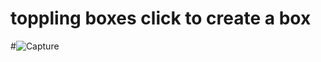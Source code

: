 # toppling boxes click to create a box
#![Capture](https://user-images.githubusercontent.com/96222785/153346565-635393ec-43c3-4fe8-8984-c5d66d5aa79e.PNG)
